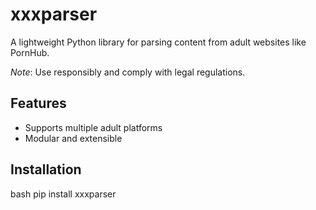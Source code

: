 # xxxparser

A lightweight Python library for parsing content from adult websites like PornHub. 

*Note*: Use responsibly and comply with legal regulations.

## Features
- Supports multiple adult platforms
- Modular and extensible

## Installation
bash
pip install xxxparser

